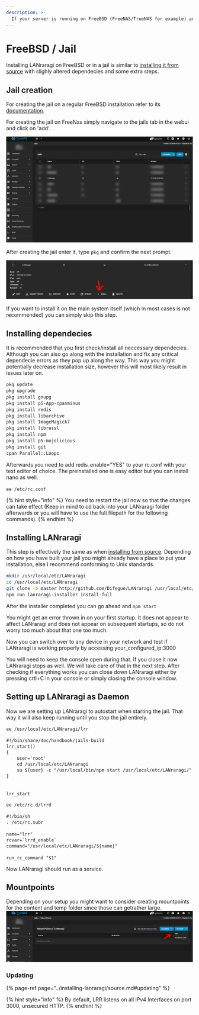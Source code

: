 ```yaml
---
description: >-
  If your server is running on FreeBSD (FreeNAS/TrueNAS for example) and you do not want to use virtualisation you can install LANraragi in a jail. This process is rather cli heavy and depending on you and your system error prone so it is not recommended for beginners or casual users.
---
```


# FreeBSD / Jail

Installing LANraragi on FreeBSD or in a jail is similar to [installing it from source](https://sugoi.gitbook.io/lanraragi/installing-lanraragi/source) with slighly altered dependecies and some extra steps.

## Jail creation

For creating the jail on a regular FreeBSD installation refer to its [documentation](https://docs.freebsd.org/doc/7.3-RELEASE/usr/share/doc/handbook/jails-build.html).

For creating the jail on FreeNas simply navigate to the jails tab in the webui and click on 'add'.

![Jail Overview](../.gitbook/assets/jails.jpg)

After creating the jail enter it, type ```pkg``` and confirm the next prompt.

![Entering a jail](../.gitbook/assets/shell.jpg)

If you want to install it on the main system itself (which in most cases is not recommended) you can simply skip this step.

## Installing dependecies

It is recommended that you first check/install all neccessary dependecies. 
Although you can also go along with the installation and fix any critical dependecie errors as they pop up along the way. This way you might potentially decrease installation size, however this will most likely result in issues later on.

```sh
pkg update
pkg upgrade
pkg install gnupg
pkg install p5-App-cpanminus
pkg install redis
pkg install libarchive
pkg install ImageMagick7
pkg install libressl
pkg install npm
pkg install p5-mojolicious
pkg install git
cpan Parallel::Loops
```

Afterwards you need to add redis_enable="YES" to your rc.conf with your text editor of choice. The preinstalled one is easy editor but you can install nano as well.

```ee /etc/rc.conf```
 
 {% hint style="info" %}
You need to restart the jail now so that the changes can take effect (Keep in mind to cd back into your LANraragi folder afterwards or you will have to use the full filepath for the following commands).
{% endhint %}

## Installing LANraragi

This step is effectively the same as when [installing from source](https://sugoi.gitbook.io/lanraragi/installing-lanraragi/source). 
Depending on how you have built your jail you might already have a place to put your installation, else I recommend conforming to Unix standards.

```sh
mkdir /usr/local/etc/LANraragi
cd /usr/local/etc/LANraragi
git clone -b master http://github.com/Difegue/LANraragi /usr/local/etc/LANraragi
npm run lanraragi-installer install-full
```

After the installer completed you can go ahead and ```npm start```

You might get an error thrown in on your first startup. It does not appear to affect LANraragi and does not appear on subsequent startups, so do not worry too much about that one too much.

Now you can switch over to any device in your network and test if LANraragi is working properly by accessing your_configured_ip:3000

You will need to keep the console open during that. If you close it now LANraragi stops as well. We will take care of that in the next step.
After checking if everything works you can close down LANraragi either by pressing crtl+C in your console or simply closing the console window.

## Setting up LANraragi as Daemon

Now we are setting up LANraragi to autostart when starting the jail. That way it will also keep running until you stop the jail entirely.

```sh
ee /usr/local/etc/LANraragi/lrr
```

```text
#!/bin/share/doc/handbook/jails-build
lrr_start()
{
	user='root'
	cd /usr/local/etc/LANraragi
	su ${user} -c "/usr/local/bin/npm start /usr/local/etc/LANraragi/"
}


lrr_start
```

```sh
ee /etc/rc.d/lrrd
```

```text
#!/bin/sh
. /etc/rc.subr

name="lrr"
rcvar=`lrrd_enable`
command="/usr/local/etc/LANraragi/${name}"

run_rc_command "$1"
```

Now LANraragi should run as a service.

## Mountpoints

Depending on your setup you might want to consider creating mountpoints for the content and temp folder since those can getrather large.
![Mountpoints](../.gitbook/assets/Mountpoints.jpg)

### Updating

{% page-ref page="../installing-lanraragi/source.md#updating" %}

{% hint style="info" %}
By default, LRR listens on all IPv4 Interfaces on port 3000, unsecured HTTP.
{% endhint %}